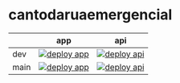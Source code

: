 # cantodaruaemergencial

|  | app | api |
|---|---|---|
| dev | [![deploy app](https://github.com/curimba-avura/cantodarua/actions/workflows/app.yml/badge.svg?branch=dev)](https://github.com/curimba-avura/cantodarua/actions/workflows/app.yml) | [![deploy api](https://github.com/curimba-avura/cantodarua/actions/workflows/api.yml/badge.svg?branch=dev)](https://github.com/curimba-avura/cantodarua/actions/workflows/app.yml) |
| main | [![deploy app](https://github.com/curimba-avura/cantodarua/actions/workflows/app.yml/badge.svg?branch=main)](https://github.com/curimba-avura/cantodarua/actions/workflows/app.yml) | [![deploy api](https://github.com/curimba-avura/cantodarua/actions/workflows/api.yml/badge.svg?branch=main)](https://github.com/curimba-avura/cantodarua/actions/workflows/app.yml) |